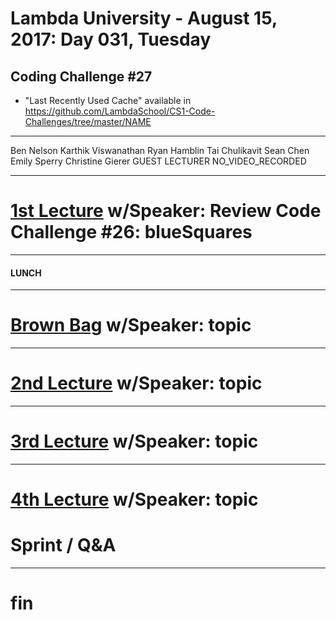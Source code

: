 # Lambda University - August 15, 2017: Day 031, Tuesday
## Coding Challenge #27
- "Last Recently Used Cache" available in https://github.com/LambdaSchool/CS1-Code-Challenges/tree/master/NAME
***
Ben Nelson
Karthik Viswanathan
Ryan Hamblin
Tai Chulikavit
Sean Chen
Emily Sperry
Christine Gierer
GUEST LECTURER
NO_VIDEO_RECORDED
***
# [1st Lecture](VIDEO_RECORDED_NOT_POSTED) w/Speaker: Review Code Challenge #26: blueSquares
***
#### LUNCH
***
# [Brown Bag](VIDEO_RECORDED_NOT_POSTED) w/Speaker: topic
***
# [2nd Lecture](VIDEO_RECORDED_NOT_POSTED) w/Speaker: topic
***
# [3rd Lecture](VIDEO_RECORDED_NOT_POSTED) w/Speaker: topic
***
# [4th Lecture](VIDEO_RECORDED_NOT_POSTED) w/Speaker: topic
# Sprint / Q&A
***
# fin

